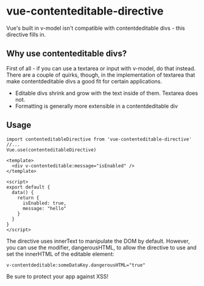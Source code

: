 # vue-contenteditable-directive
Vue's built in v-model isn't compatible with contentdeditable divs - this directive fills in.

## Why use contenteditable divs?
First of all - if you can use a textarea or input with v-model, do that instead. There are a couple of quirks, though, in the implementation of textarea that make contentdeditable divs a good fit for certain applications.
* Editable divs shrink and grow with the text inside of them. Textarea does not.
* Formatting is generally more extensible in a contentdeditable div

## Usage 
``` 
import contenteditableDirective from 'vue-contenteditable-directive'
//...
Vue.use(contenteditableDirective)
```
```
<template>
  <div v-contenteditable:message="isEnabled" />
</template>

<script>
export default {
  data() {
    return {
      isEnabled: true,
      message: "hello"
    }
  }
}
</script>
```

The directive uses innerText to manipulate the DOM by default. However, you can use the modifier, dangerousHTML, to allow the directive to use and set the innerHTML of the editable element: 
```
v-contentdeditable:someDataKey.dangerousHTML="true"
```
Be sure to protect your app against XSS!
